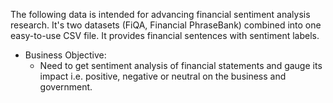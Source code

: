 The following data is intended for advancing financial sentiment analysis research. It's two datasets (FiQA, Financial PhraseBank) combined into one easy-to-use CSV file. It provides financial sentences with sentiment labels.
- Business Objective:
    - Need to get sentiment analysis of financial statements and gauge its impact i.e. positive, negative or neutral on the business and government.
